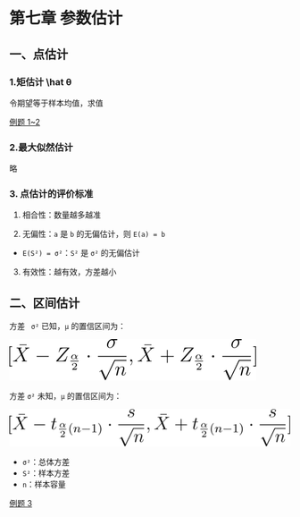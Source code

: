 # 第七章 参数估计

## 一、点估计

### 1.矩估计 \hat θ

令期望等于样本均值，求值

[例题 1~2](./07.第七章例题.md#例题-1)

### 2.最大似然估计

略

### 3. 点估计的评价标准

1. 相合性：数量越多越准

2. 无偏性：`a` 是 `b` 的无偏估计，则 `E(a) = b`

- `E(S²) = σ²`：`S²` 是 `σ²` 的无偏估计

3. 有效性：越有效，方差越小

## 二、区间估计

方差 ` σ²` 已知，`μ` 的置信区间为：

![μ](../img/X2120102.04183.07.02.svg)

方差 `σ²` 未知，`μ` 的置信区间为：

![μ](../img/X2120102.04183.07.03.svg)

- `σ²`：总体方差
- `S²`：样本方差
- `n`：样本容量

[例题 3](./07.第七章例题.md#例题-3)
